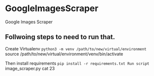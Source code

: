 # GoogleImagesScraper
Google Images Scraper


## Follwoing steps to need to run that.
Create Virtualenv
``python3 -m venv /path/to/new/virtual/environment
``source /path/to/new/virtual/environment/venv/bin/activate

Then install requirements
``pip install -r requirements.txt
Run script
``image_scraper.py cat 23

